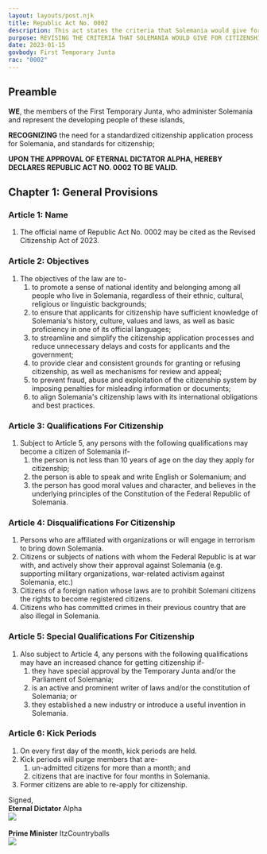 ```yaml
---
layout: layouts/post.njk
title: Republic Act No. 0002
description: This act states the criteria that Solemania would give for citizenship application processes, and the standards for citizenship.
purpose: REVISING THE CRITERIA THAT SOLEMANIA WOULD GIVE FOR CITIZENSHIP APPLICATION PROCESSES, AND THE STANDARDS FOR CITIZENSHIP
date: 2023-01-15
govbody: First Temporary Junta
rac: "0002"
---
```


## Preamble 
<p>
<b><span class="text-3xl font-bold">W</span>E</b>, the members of the First Temporary Junta, who administer Solemania and represent the developing people of these islands,

**RECOGNIZING** the need for a standardized citizenship application process for Solemania, and standards for citizenship;

**UPON THE APPROVAL OF ETERNAL DICTATOR ALPHA, HEREBY DECLARES REPUBLIC ACT NO. 0002 TO BE VALID.**
</p>

## Chapter 1: General Provisions

### Article 1: Name
<ol class="numeral">
    <li>The official name of Republic Act No. 0002 may be cited as the Revised Citizenship Act of 2023.</li>
</ol>

### Article 2: Objectives
<ol class="numeral">
    <li>The objectives of the law are to-
        <ol class="alpha list-inside">
            <li>to promote a sense of national identity and belonging among all people who live in Solemania, regardless of their ethnic, cultural, religious or linguistic backgrounds;</li>
            <li>to ensure that applicants for citizenship have sufficient knowledge of Solemania's history, culture, values and laws, as well as basic proficiency in one of its official languages;</li>
            <li>to streamline and simplify the citizenship application processes and reduce unnecessary delays and costs for applicants and the government;</li>
            <li>to provide clear and consistent grounds for granting or refusing citizenship, as well as mechanisms for review and appeal;</li>
            <li>to prevent fraud, abuse and exploitation of the citizenship system by imposing penalties for misleading information or documents;</li>
            <li>to align Solemania's citizenship laws with its international obligations and best practices.</li>
        </ol>
    </li>
</ol>

### Article 3: Qualifications For Citizenship
<ol class="numeral">
    <li>Subject to Article 5, any persons with the following qualifications may become a citizen of Solemania if-
        <ol class="alpha list-inside">
            <li>the person is not less than 10 years of age on the day they apply for citizenship;</li>
            <li>the person is able to speak and write English or Solemanium; and</li>
            <li>the person has good moral values and character, and believes in the underlying principles of the Constitution of the Federal Republic of Solemania.</li>
        </ol>
    </li>
</ol>

### Article 4: Disqualifications For Citizenship
<ol class="alpha">
    <li>Persons who are affiliated with organizations or will engage in terrorism to bring down Solemania.</li>
    <li>Citizens or subjects of nations with whom the Federal Republic is at war with, and actively show their approval against Solemania (e.g. supporting military organizations, war-related activism against Solemania, etc.)</li>
    <li>Citizens of a foreign nation whose laws are to prohibit Solemani citizens the rights to become registered citizens.</li>
    <li>Citizens who has committed crimes in their previous country that are also illegal in Solemania.</li>
</ol>

### Article 5: Special Qualifications For Citizenship
<ol class="numeral">
    <li>Also subject to Article 4, any persons with the following qualifications may have an increased chance for getting citizenship if-
        <ol class="alpha">
            <li>they have special approval by the Temporary Junta and/or the Parliament of Solemania;</li>
            <li>is an active and prominent writer of laws and/or the constitution of Solemania; or</li>
            <li>they established a new industry or introduce a useful invention in Solemania.</li>
        </ol>
    </li>
</ol>

### Article 6: Kick Periods
<ol class="numeral">
    <li>On every first day of the month, kick periods are held.</li>
    <li>Kick periods will purge members that are-
        <ol class="alpha">
            <li>un-admitted citizens for more than a month; and</li>
            <li>citizens that are inactive for four months in Solemania.</li>
        </ol>
    </li>
    <li>Former citizens are able to re-apply for citizenship.</li> 
</ol>

<div class="grid text-right">
    Signed,
    <div class="block">
        <b>Eternal Dictator</b> Alpha<br>
        <img src="/assets/img/Alpha-sig.png" class="h-12 w-auto float-right block">
    </div>
    <br>
    <div class="block">
        <b>Prime Minister</b> ItzCountryballs<br>
        <img src="/assets/img/Itz-sig.png" class="h-12 w-auto float-right block">
    </div>
</div>